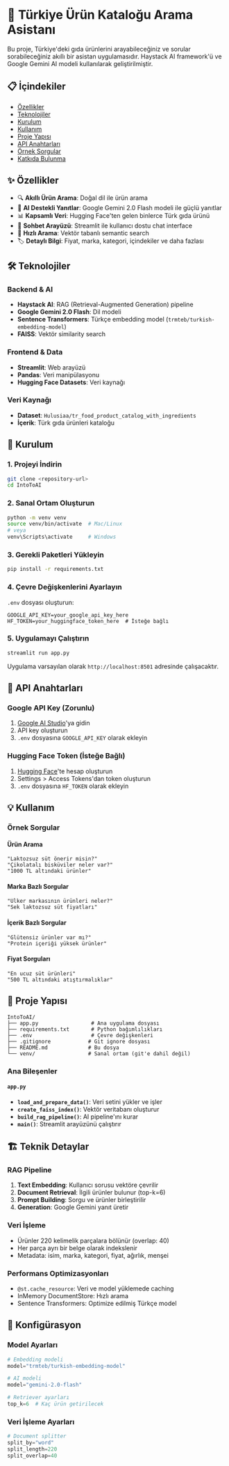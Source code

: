 # 🛒 Türkiye Ürün Kataloğu Arama Asistanı

Bu proje, Türkiye'deki gıda ürünlerini arayabileceğiniz ve sorular sorabileceğiniz akıllı bir asistan uygulamasıdır. Haystack AI framework'ü ve Google Gemini AI modeli kullanılarak geliştirilmiştir.

## 📋 İçindekiler

- [Özellikler](#özellikler)
- [Teknolojiler](#teknolojiler)
- [Kurulum](#kurulum)
- [Kullanım](#kullanım)
- [Proje Yapısı](#proje-yapısı)
- [API Anahtarları](#api-anahtarları)
- [Örnek Sorgular](#örnek-sorgular)
- [Katkıda Bulunma](#katkıda-bulunma)

## ✨ Özellikler

- 🔍 **Akıllı Ürün Arama**: Doğal dil ile ürün arama
- 🤖 **AI Destekli Yanıtlar**: Google Gemini 2.0 Flash modeli ile güçlü yanıtlar
- 📊 **Kapsamlı Veri**: Hugging Face'ten gelen binlerce Türk gıda ürünü
- 💬 **Sohbet Arayüzü**: Streamlit ile kullanıcı dostu chat interface
- 🚀 **Hızlı Arama**: Vektör tabanlı semantic search
- 🏷️ **Detaylı Bilgi**: Fiyat, marka, kategori, içindekiler ve daha fazlası

## 🛠️ Teknolojiler

### Backend & AI
- **Haystack AI**: RAG (Retrieval-Augmented Generation) pipeline
- **Google Gemini 2.0 Flash**: Dil modeli
- **Sentence Transformers**: Türkçe embedding model (`trmteb/turkish-embedding-model`)
- **FAISS**: Vektör similarity search

### Frontend & Data
- **Streamlit**: Web arayüzü
- **Pandas**: Veri manipülasyonu
- **Hugging Face Datasets**: Veri kaynağı

### Veri Kaynağı
- **Dataset**: `Hulusiaa/tr_food_product_catalog_with_ingredients`
- **İçerik**: Türk gıda ürünleri kataloğu

## 🚀 Kurulum

### 1. Projeyi İndirin
```bash
git clone <repository-url>
cd IntoToAI
```

### 2. Sanal Ortam Oluşturun
```bash
python -m venv venv
source venv/bin/activate  # Mac/Linux
# veya
venv\Scripts\activate     # Windows
```

### 3. Gerekli Paketleri Yükleyin
```bash
pip install -r requirements.txt
```

### 4. Çevre Değişkenlerini Ayarlayın
`.env` dosyası oluşturun:
```env
GOOGLE_API_KEY=your_google_api_key_here
HF_TOKEN=your_huggingface_token_here  # İsteğe bağlı
```

### 5. Uygulamayı Çalıştırın
```bash
streamlit run app.py
```

Uygulama varsayılan olarak `http://localhost:8501` adresinde çalışacaktır.

## 🔑 API Anahtarları

### Google API Key (Zorunlu)
1. [Google AI Studio](https://aistudio.google.com/)'ya gidin
2. API key oluşturun
3. `.env` dosyasına `GOOGLE_API_KEY` olarak ekleyin

### Hugging Face Token (İsteğe Bağlı)
1. [Hugging Face](https://huggingface.co/)'te hesap oluşturun
2. Settings > Access Tokens'dan token oluşturun
3. `.env` dosyasına `HF_TOKEN` olarak ekleyin

## 💡 Kullanım

### Örnek Sorgular

#### Ürün Arama
```
"Laktozsuz süt önerir misin?"
"Çikolatalı bisküviler neler var?"
"1000 TL altındaki ürünler"
```

#### Marka Bazlı Sorgular
```
"Ülker markasının ürünleri neler?"
"Sek laktozsuz süt fiyatları"
```

#### İçerik Bazlı Sorgular
```
"Glütensiz ürünler var mı?"
"Protein içeriği yüksek ürünler"
```

#### Fiyat Sorguları
```
"En ucuz süt ürünleri"
"500 TL altındaki atıştırmalıklar"
```

## 📁 Proje Yapısı

```
IntoToAI/
├── app.py                 # Ana uygulama dosyası
├── requirements.txt       # Python bağımlılıkları
├── .env                   # Çevre değişkenleri
├── .gitignore            # Git ignore dosyası
├── README.md             # Bu dosya
└── venv/                 # Sanal ortam (git'e dahil değil)
```

### Ana Bileşenler

#### `app.py`
- **`load_and_prepare_data()`**: Veri setini yükler ve işler
- **`create_faiss_index()`**: Vektör veritabanı oluşturur
- **`build_rag_pipeline()`**: AI pipeline'ını kurar
- **`main()`**: Streamlit arayüzünü çalıştırır

## 🏗️ Teknik Detaylar

### RAG Pipeline
1. **Text Embedding**: Kullanıcı sorusu vektöre çevrilir
2. **Document Retrieval**: İlgili ürünler bulunur (top-k=6)
3. **Prompt Building**: Sorgu ve ürünler birleştirilir
4. **Generation**: Google Gemini yanıt üretir

### Veri İşleme
- Ürünler 220 kelimelik parçalara bölünür (overlap: 40)
- Her parça ayrı bir belge olarak indekslenir
- Metadata: isim, marka, kategori, fiyat, ağırlık, menşei

### Performans Optimizasyonları
- `@st.cache_resource`: Veri ve model yüklemede caching
- InMemory DocumentStore: Hızlı arama
- Sentence Transformers: Optimize edilmiş Türkçe model

## 🔧 Konfigürasyon

### Model Ayarları
```python
# Embedding modeli
model="trmteb/turkish-embedding-model"

# AI modeli
model="gemini-2.0-flash"

# Retriever ayarları
top_k=6  # Kaç ürün getirilecek
```

### Veri İşleme Ayarları
```python
# Document splitter
split_by="word"
split_length=220
split_overlap=40
```